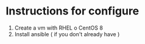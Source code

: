 # Instructions for configure

1. Create a vm with RHEL o CentOS 8
2. Install ansible ( if you don't already have )
